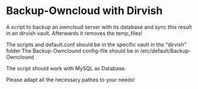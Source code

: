 Backup-Owncloud with Dirvish
===============

A script to backup an owncloud server with its database and sync this result in an dirvish vault. Afterwards it removes the temp_files!

The scripts and default.conf should be in the specific vault in the "dirvish" folder 
The Backup-Ownclound config-file should be in /etc/default/Backup-Ownclound

The script should work with MySQL as Database.

Please adapt all the necessary pathes to your needs!

